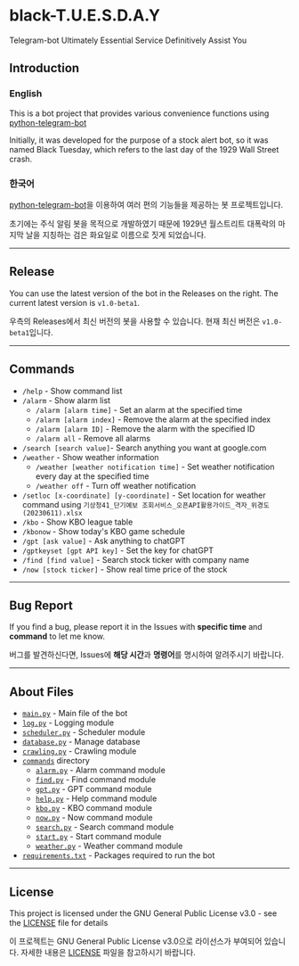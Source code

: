 # black-T.U.E.S.D.A.Y
Telegram-bot Ultimately Essential Service Definitively Assist You

## Introduction
### English
This is a bot project that provides various convenience functions using 
[python-telegram-bot](https://github.com/python-telegram-bot/python-telegram-bot)

Initially, it was developed for the purpose of a stock alert bot, so it was named Black Tuesday, 
which refers to the last day of the 1929 Wall Street crash.

### 한국어
[python-telegram-bot](https://github.com/python-telegram-bot/python-telegram-bot)을 이용하여 여러 편의 기능들을 제공하는 봇 프로젝트입니다.

초기에는 주식 알림 봇을 목적으로 개발하였기 때문에 1929년 월스트리트 대폭락의 마지막 날을 지칭하는 검은 화요일로 이름으로 짓게 되었습니다.
___
## Release
You can use the latest version of the bot in the Releases on the right.
The current latest version is `v1.0-beta1`.

우측의 Releases에서 최신 버전의 봇을 사용할 수 있습니다.
현재 최신 버전은 `v1.0-beta1`입니다.
___
## Commands
* `/help` - Show command list
* `/alarm` - Show alarm list
  * `/alarm [alarm time]` - Set an alarm at the specified time
  * `/alarm [alarm index]` - Remove the alarm at the specified index
  * `/alarm [alarm ID]` - Remove the alarm with the specified ID
  * `/alarm all` - Remove all alarms
* `/search [search value]`- Search anything you want at google.com
* `/weather` - Show weather information
  * `/weather [weather notification time]` - Set weather notification every day at the specified time
  * `/weather off` - Turn off weather notification
* `/setloc [x-coordinate] [y-coordinate]` - Set location for weather command using `기상청41_단기예보 조회서비스_오픈API활용가이드_격자_위경도(20230611).xlsx`
* `/kbo` - Show KBO league table
* `/kbonow` - Show today's KBO game schedule
* `/gpt [ask value]` - Ask anything to chatGPT
* `/gptkeyset [gpt API key]` - Set the key for chatGPT
* `/find [find value]` - Search stock ticker with company name
* `/now [stock ticker]` - Show real time price of the stock
___
## Bug Report
If you find a bug, please report it in the Issues with **specific time** and **command** to let me know.

버그를 발견하신다면, Issues에 **해당 시간**과 **명령어**를 명시하여 알려주시기 바랍니다.
___
## About Files
* [`main.py`](src/main.py) - Main file of the bot
* [`log.py`](src/log.py) - Logging module
* [`scheduler.py`](src/scheduler.py) - Scheduler module
* [`database.py`](src/database.py) - Manage database
* [`crawling.py`](src/crawling.py) - Crawling module
* [`commands`](src/commands) directory
  * [`alarm.py`](src/commands/alarm.py) - Alarm command module
  * [`find.py`](src/commands/find.py) - Find command module
  * [`gpt.py`](src/commands/gpt.py) - GPT command module
  * [`help.py`](src/commands/help.py) - Help command module
  * [`kbo.py`](src/commands/kbo.py) - KBO command module
  * [`now.py`](src/commands/now.py) - Now command module
  * [`search.py`](src/commands/search.py) - Search command module
  * [`start.py`](src/commands/start.py) - Start command module
  * [`weather.py`](src/commands/weather.py) - Weather command module
* [`requirements.txt`](requirements.txt) - Packages required to run the bot
___
## License
This project is licensed under the GNU General Public License v3.0 - see the [LICENSE](LICENSE) file for details

이 프로젝트는 GNU General Public License v3.0으로 라이선스가 부여되어 있습니다. 자세한 내용은 [LICENSE](LICENSE) 파일을 참고하시기 바랍니다.